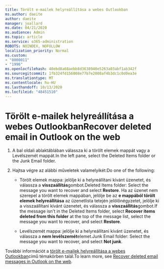 ```yaml
---
title: Törölt e-mailek helyreállítása a webes Outlookban
ms.author: daeite
author: daeite
manager: joallard
ms.date: 04/21/2020
ms.audience: Admin
ms.topic: article
ms.service: o365-administration
ROBOTS: NOINDEX, NOFOLLOW
localization_priority: Normal
ms.custom:
- "8000011"
- "1996"
ms.openlocfilehash: 40ebd8a68aebb8d3638940e5263a03abf1ab342f
ms.sourcegitcommit: 1fb324fd156008e77b7e2008af4b3dc1c0d0ea3e
ms.translationtype: MT
ms.contentlocale: hu-HU
ms.lasthandoff: 10/13/2020
ms.locfileid: "48451510"
---
```

# <a name="recover-deleted-email-in-outlook-on-the-web"></a><span data-ttu-id="ba0bd-102">Törölt e-mailek helyreállítása a webes Outlookban</span><span class="sxs-lookup"><span data-stu-id="ba0bd-102">Recover deleted email in Outlook on the web</span></span>

1. <span data-ttu-id="ba0bd-103">A bal oldali ablaktáblában válassza ki a törölt elemek mappát vagy a Levélszemét mappát.</span><span class="sxs-lookup"><span data-stu-id="ba0bd-103">In the left pane, select the Deleted Items folder or the Junk Email folder.</span></span>

2. <span data-ttu-id="ba0bd-104">Hajtsa végre az alábbi műveletek valamelyikét:</span><span class="sxs-lookup"><span data-stu-id="ba0bd-104">Do one of the following:</span></span>

    - <span data-ttu-id="ba0bd-105">Törölt elemek mappa: jelölje ki a helyreállítani kívánt üzenetet, és válassza a **visszaállítás**gombot.</span><span class="sxs-lookup"><span data-stu-id="ba0bd-105">Deleted Items folder: Select the message you want to recover and select **Restore**.</span></span> <span data-ttu-id="ba0bd-106">Ha az üzenet nem szerepel a törölt elemek mappában, jelölje be az **e mappából törölt elemek helyreállítása** az üzenetlista tetején jelölőnégyzetet, jelölje ki a visszaállítani kívánt üzenetet, és válassza a **visszaállítás**gombot.</span><span class="sxs-lookup"><span data-stu-id="ba0bd-106">If the message isn't in the Deleted Items folder, select **Recover items deleted from this folder** at the top of the message list, select the message you want to recover, and select **Restore**.</span></span>

    - <span data-ttu-id="ba0bd-107">Levélszemét mappa: jelölje ki a helyreállítani kívánt üzenetet, és válassza a **nem levélszemét**elemet.</span><span class="sxs-lookup"><span data-stu-id="ba0bd-107">Junk Email folder: Select the message you want to recover, and select **Not junk**.</span></span>

<span data-ttu-id="ba0bd-108">További információt a [törölt e-mailek helyreállítása a webes Outlookban](https://support.office.com/article/a8ca78ac-4721-4066-95dd-571842e9fb11)című témakörben talál.</span><span class="sxs-lookup"><span data-stu-id="ba0bd-108">To learn more, see [Recover deleted email messages in Outlook on the web](https://support.office.com/article/a8ca78ac-4721-4066-95dd-571842e9fb11).</span></span>
